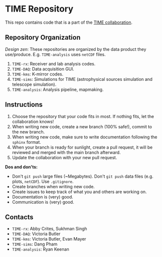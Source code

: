 # TIME Repository
This repo contains code that is a part of the [TIME collaboration](https://ui.adsabs.harvard.edu/abs/2014SPIE.9153E..1WC/abstract).

## Repository Organization
*Design zen*: These repositories are organized by the data product they use/produce. E.g. `TIME-analysis` uses `netCDF` files.

1. `TIME-rx`: Receiver and lab analysis codes.
2. `TIME-DAQ`: Data acquisition GUI.
3. `TIME-kms`:  K-mirror codes.
4. `TIME-sims`: Simulations for TIME (astrophysical sources simulation and telescope simulation).
5. `TIME-analysis`: Analysis pipeline, mapmaking.

## Instructions
1. Choose the repository that your code fits in most. If nothing fits, let the collaboration knows!
2. When writing new code, create a new branch (100% safe!), commit to the new branch.
3. When writing new code, make sure to write documentation following the `sphinx` format.
4. When your branch is ready for sunlight, create a pull request, it will be reviewed and merged with the main branch afterward.
5. Update the collaboration with your new pull request.

**Dos and don'ts:**

- Don't `git push` large files (~Megabytes). Don't `git push` data files (e.g. plots, `netCDF`). Use `.gitignore`.
- Create branches when writing new code.
- Create issues to keep track of what you and others are working on.
- Documentation is (very) good.
- Communication is (very) good.

## Contacts

 - `TIME-rx`: Abby Crites, Sukhman Singh
 - `TIME-DAQ`: Victoria Butler
 - `TIME-kms`: Victoria Butler, Evan Mayer
 - `TIME-sims`: Dang Pham
 - `TIME-analysis`: Ryan Keenan

